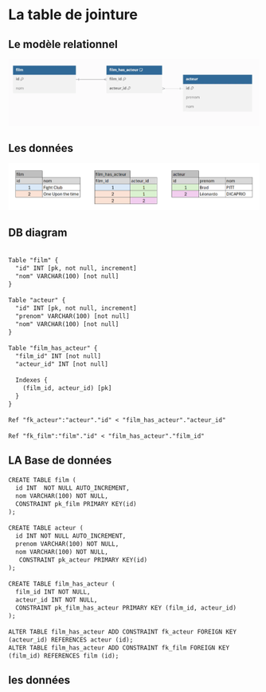 # La table de jointure

## Le modèle relationnel
![db](../img/13/db.webp)

## Les données
![db](../img/13/data.png)

## DB diagram
```

Table "film" {
  "id" INT [pk, not null, increment]
  "nom" VARCHAR(100) [not null]
}

Table "acteur" {
  "id" INT [pk, not null, increment]
  "prenom" VARCHAR(100) [not null]
  "nom" VARCHAR(100) [not null]
}

Table "film_has_acteur" {
  "film_id" INT [not null]
  "acteur_id" INT [not null]

  Indexes {
    (film_id, acteur_id) [pk]
  }
}

Ref "fk_acteur":"acteur"."id" < "film_has_acteur"."acteur_id"

Ref "fk_film":"film"."id" < "film_has_acteur"."film_id"

```

## LA Base de données
```mysql
CREATE TABLE film (
  id INT  NOT NULL AUTO_INCREMENT,
  nom VARCHAR(100) NOT NULL,
  CONSTRAINT pk_film PRIMARY KEY(id)
);

CREATE TABLE acteur (
  id INT NOT NULL AUTO_INCREMENT,
  prenom VARCHAR(100) NOT NULL,
  nom VARCHAR(100) NOT NULL,
   CONSTRAINT pk_acteur PRIMARY KEY(id)
);

CREATE TABLE film_has_acteur (
  film_id INT NOT NULL,
  acteur_id INT NOT NULL,
  CONSTRAINT pk_film_has_acteur PRIMARY KEY (film_id, acteur_id)
);

ALTER TABLE film_has_acteur ADD CONSTRAINT fk_acteur FOREIGN KEY (acteur_id) REFERENCES acteur (id);
ALTER TABLE film_has_acteur ADD CONSTRAINT fk_film FOREIGN KEY (film_id) REFERENCES film (id);
```
## les données
```mysql

```

